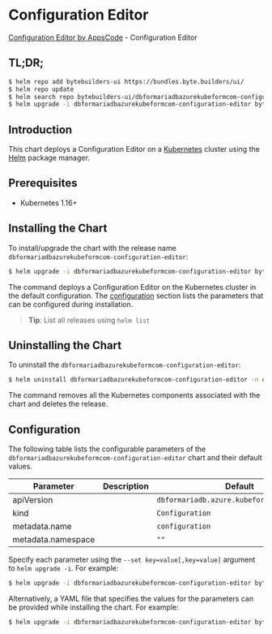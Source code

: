 # Configuration Editor

[Configuration Editor by AppsCode](https://byte.builders) - Configuration Editor

## TL;DR;

```bash
$ helm repo add bytebuilders-ui https://bundles.byte.builders/ui/
$ helm repo update
$ helm search repo bytebuilders-ui/dbformariadbazurekubeformcom-configuration-editor --version=v0.4.16
$ helm upgrade -i dbformariadbazurekubeformcom-configuration-editor bytebuilders-ui/dbformariadbazurekubeformcom-configuration-editor -n default --create-namespace --version=v0.4.16
```

## Introduction

This chart deploys a Configuration Editor on a [Kubernetes](http://kubernetes.io) cluster using the [Helm](https://helm.sh) package manager.

## Prerequisites

- Kubernetes 1.16+

## Installing the Chart

To install/upgrade the chart with the release name `dbformariadbazurekubeformcom-configuration-editor`:

```bash
$ helm upgrade -i dbformariadbazurekubeformcom-configuration-editor bytebuilders-ui/dbformariadbazurekubeformcom-configuration-editor -n default --create-namespace --version=v0.4.16
```

The command deploys a Configuration Editor on the Kubernetes cluster in the default configuration. The [configuration](#configuration) section lists the parameters that can be configured during installation.

> **Tip**: List all releases using `helm list`

## Uninstalling the Chart

To uninstall the `dbformariadbazurekubeformcom-configuration-editor`:

```bash
$ helm uninstall dbformariadbazurekubeformcom-configuration-editor -n default
```

The command removes all the Kubernetes components associated with the chart and deletes the release.

## Configuration

The following table lists the configurable parameters of the `dbformariadbazurekubeformcom-configuration-editor` chart and their default values.

|     Parameter      | Description |                        Default                        |
|--------------------|-------------|-------------------------------------------------------|
| apiVersion         |             | <code>dbformariadb.azure.kubeform.com/v1alpha1</code> |
| kind               |             | <code>Configuration</code>                            |
| metadata.name      |             | <code>configuration</code>                            |
| metadata.namespace |             | <code>""</code>                                       |


Specify each parameter using the `--set key=value[,key=value]` argument to `helm upgrade -i`. For example:

```bash
$ helm upgrade -i dbformariadbazurekubeformcom-configuration-editor bytebuilders-ui/dbformariadbazurekubeformcom-configuration-editor -n default --create-namespace --version=v0.4.16 --set apiVersion=dbformariadb.azure.kubeform.com/v1alpha1
```

Alternatively, a YAML file that specifies the values for the parameters can be provided while
installing the chart. For example:

```bash
$ helm upgrade -i dbformariadbazurekubeformcom-configuration-editor bytebuilders-ui/dbformariadbazurekubeformcom-configuration-editor -n default --create-namespace --version=v0.4.16 --values values.yaml
```
